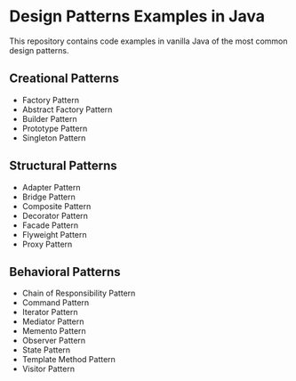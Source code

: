 # Design Patterns Examples in Java

This repository contains code examples in vanilla Java of the most common design patterns.

## Creational Patterns

- Factory Pattern
- Abstract Factory Pattern
- Builder Pattern
- Prototype Pattern
- Singleton Pattern

## Structural Patterns

- Adapter Pattern
- Bridge Pattern
- Composite Pattern
- Decorator Pattern
- Facade Pattern
- Flyweight Pattern
- Proxy Pattern

## Behavioral Patterns

- Chain of Responsibility Pattern
- Command Pattern
- Iterator Pattern
- Mediator Pattern
- Memento Pattern
- Observer Pattern
- State Pattern
- Template Method Pattern
- Visitor Pattern
